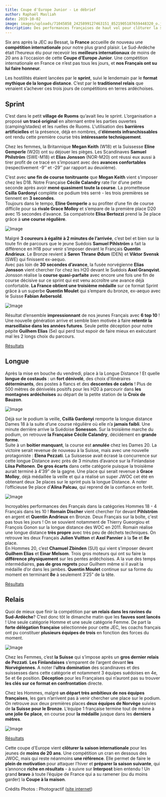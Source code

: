 ```yaml
---
title: Coupe d'Europe Junior - Le débrief
author: Raphaël Masliah
date: 2019-10-02
image: images/uploads/71045858_2425899127463151_8521905187659448320_o.jpg
description: Des performances françaises de haut vol pour clôturer la saison
---
```


Six ans après la JEC au Bessat, la **France** accueille de nouveau une **compétition internationale** pour notre plus grand plaisir. Le Sud-Ardèche était l’heureux élu pour recevoir les **meilleurs internationaux** de moins de 20 ans à l’occasion de cette **Coupe d’Europe Junior**. Une compétition internationale en France ce n’est pas tous les jours, et **nos Français ont su lui faire honneur**.

Les hostilités étaient lancées par le **sprint**, suivi le lendemain par le **format mythique de la longue distance**. C’est par le **traditionnel relais** que venaient s’achever ces trois jours de compétitions en terres ardéchoises.

## Sprint

C’est dans le petit **village de Ruoms** qu’avait lieu le sprint. L’organisation a proposé **un tracé original** en alternant entre les parties ouvertes (camping/stades) et les ruelles de Ruoms. L'utilisation des **barrières artificielles** et la présence, déjà en nombres, d’**éléments infranchissables** ont rendu cette première course très **intéressante techniquement**.

Chez les femmes, la Britannique **Megan Keith** (W18) et la Suissesse **Eline Gemperle** (W20) ont su déjouer les pièges. Les Scandinaves **Samuel Philström** (SWE-M18) et **Elias Jonsson** (NOR-M20) ont réussi eux aussi à tirer profit de ce tracé en s’imposant avec des **avances confortables** (respectivement -9’’ et -29’’ par rapport au deuxième).

C’est avec **une fin de course tonitruante** que **Megan Keith** vient s’imposer chez les D18. Notre Française **Cécile Calandry** rate l’or d’une petite seconde après avoir **mené quasiment toute la course**. La prometteuse **Csilla Gardonyi** complète ce podium très serré - les trois premières se tiennent en **3 secondes**.  
Toujours dans le tempo, **Eline Gemperle** a su profiter d’une fin de course difficile pour sa **rivale Grace Molloy** et s’empare de la première place D20 avec 15 secondes d’avance. Sa compatriote **Elisa Bertozzi** prend la 3e place grâce à **une course régulière**.  

![Image](images/uploads/CalandrySprint.jpg)

Malgré **3 coureurs à égalité à 2 minutes de l’arrivée**, c’est bel et bien sur la toute fin de parcours que le jeune Suédois **Samuel Pihlström** a fait la différence en H18 pour venir s’imposer devant le Français **Quentin Andrieux**. Le Bronze revient à **Søren Thrane Ødum** (DEN) et **Viktor Svensk** (SWE) qui finissent ex-aequo.  
Avec pas loin de **30 secondes d’avance**, la fusée norvégienne **Elias Jonsson** vient chercher l’or chez les H20 devant le Suédois **Axel Granqvist**. Jonsson réalise la **course quasi-parfaite** avec encore une fois une fin de course décisive sur ce sprint qui est venu accroître une avance déjà confortable.
**La France obtient une troisième médaille** sur ce format Sprint grâce à un superbe **Quentin Moulet** qui s’empare du bronze, ex-aequo avec le Suisse **Fabian Aebersold**.  

![Image](images/uploads/PodiumH20Sprint.jpg)

Résultat d’ensemble **impressionnant** de nos jeunes Français avec **6 top 10** ! Une nouvelle génération arrive et semble bien motivée à faire **retentir la marseillaise dans les années futures**. Seule petite déception pour notre pépite **Guilhem Elias** (5e) qui perd tout espoir de faire mieux en exécutant mal les 2 longs choix du parcours.

[Résultats](https://www.helga-o.com/webres/index.php?lauf=2977&country=FRA)

## Longue

Après la mise en bouche du vendredi, place à la Longue Distance ! Et quelle **longue de costauds** : un **fort dénivelé**, des choix d’itinéraires **déterminants**, des postes à flancs et des **descentes de cabris** ! Plus de 500 mètres de dénivelés positifs pour les H20 à parcourir dans **les montagnes ardéchoises** au départ de la petite station de la **Croix de Bauzon**.  

![Image](images/uploads/LD_tr_m18.jpg)

Déjà sur le podium la veille, **Csillà Gardonyi** remporte la longue distance Dames 18 à la suite d’une course régulière où elle n’a **jamais faibli**. Une minute derrière arrive la Suédoise **Sonesson**. Sur la troisième marche du podium, on retrouve **la Française Cécile Calandry**, décidément en **grande forme**.  
Suite à un **boitier manquant**, la course est **annulée** chez les Dames 20. La victoire serait revenue de nouveau à la Suisse, mais avec une nouvelle protagoniste : **Elena Pezzati**. La Suissesse avait écrasé la concurrence sur cette longue Distance avec près de 3 minutes d’avance sur la Finlandaise **Liisa Peltonen**. **De gros écarts** dans cette catégorie puisque la troisième aurait terminé à 4’39” de la gagne. Une place qui serait revenue à **Grace Molloy**, déjà médaillée la veille et qui a réalisé un super JWOC cet été en obtenant deux 3e places sur le sprint puis la longue Distance.
A noter l’officieuse 9e place d’**Alina Palcau**, qui reprend de la confiance en forêt.  

![Image](images/uploads/LDVache.jpg)

Incroyables performances des Français dans la catégories Hommes 18 - 4 Français dans les 10 ! **Romain Discher** vient chercher l’or devant **Pihlström** en argent et **Quentin Andrieux** en Bronze. Deux Français sur la boîte, c'est pas tous les jours ! On se souvient notamment de Thierry Gueorgiou et François Gonon sur la longue distance des WOC en 2011. Romain réalise une longue distance **très propre** avec très peu de déchets techniques. On retrouve les deux Français **Julien Vuitton** et **Axel Pannier** à la **5e** et **8e** place.  
En Hommes 20, c’est **Chamuel Zbinden** (SUI) qui vient s’imposer devant **Guilhem Elias** et **Einar Melsom**. Trois gros moteurs qui ont su faire la **différence physiquement** sur les pentes ardéchoises. A la vue des temps intermédiaires, **pas de gros regrets** pour Guilhem même si il avait la médaille d’or dans les jambes.
**Quentin Moulet** continue sur sa forme du moment en terminant **8e** à seulement 3’25” de la tête.  

[Résultats](https://www.helga-o.com/webres/index.php?lauf=2980)

## Relais

Quoi de mieux que finir la compétition par **un relais dans les ravines du Sud-Ardèche**? C’est donc tôt le dimanche matin que les **fauves sont lancés** !
Une seule catégorie Homme et une seule catégorie Femme. De part la **forte délégation française** sélectionnée pour cette JEC, les coachs français ont pu constituer **plusieurs équipes de trois** en fonction des forces du moment.  

![Image](images/uploads/Relay-W_all.gif)

Chez les Femmes, c’est **la Suisse** qui s’impose après un **gros dernier relais de Pezzati**. **Les Finlandaises** s’emparent de l’argent devant **les Norvégiennes**. A noter l’**ultra domination** des scandinaves et des suissesses dans cette catégorie et notamment 3 équipes suédoises en 4e, 5e et 6e position.
**Déception** pour les Françaises qui n’auront pas su trouver **les clés sur ce format en confrontation** directe.

Chez les Hommes, malgré **un départ très ambitieux de nos équipes françaises**, les gars n’arrivent pas à venir chercher une place sur le podium. On retrouve aux deux premières places **deux équipes de Norvège** suivies de **la Suisse pour le Bronze**. L’équipe 1 française termine tout de même à **une jolie 6e place**, en course pour **la médaille** jusque dans les **derniers mètres**.  

![Image](images/uploads/InterpostJecRelaisNOR.jpg)

[Résultats](https://www.helga-o.com/webres/index.php?lauf=2982)


Cette coupe d'Europe vient **clôturer la saison internationale** pour les jeunes de **moins de 20 ans**. Une compétition un cran en dessous des JWOC, mais qui reste néanmoins **une référence**. Elle permet de faire le **plein de motivation** pour attaquer l’hiver et **préparer la saison suivante**, qui s’annonce **riche en résultats** - à suivre sur **Interpost** bien entendu !
Un grand **bravo** à toute l’équipe de France qui a su ramener (ou du moins garder) la **Coupe à la maison**.  

Crédits Photos : Photogractif ([site internet](https://photogractif.fr/))